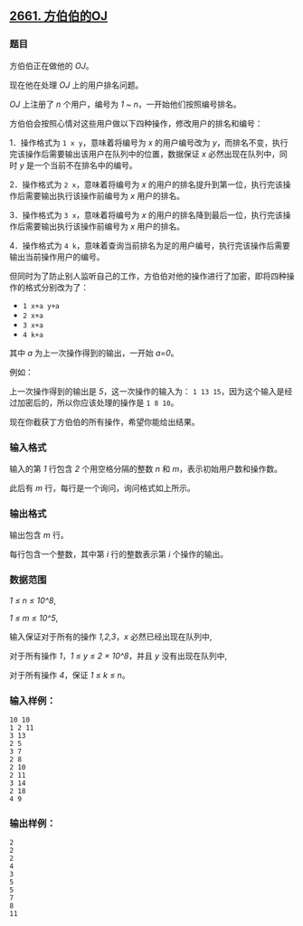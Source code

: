 ## [2661. 方伯伯的OJ](https://www.acwing.com/problem/content/2663/)

### 题目

方伯伯正在做他的 *OJ*。

现在他在处理 *OJ* 上的用户排名问题。

*OJ* 上注册了 *n* 个用户，编号为 *1 ~ n*，一开始他们按照编号排名。

方伯伯会按照心情对这些用户做以下四种操作，修改用户的排名和编号：

1．操作格式为 `1 x y`，意味着将编号为 *x* 的用户编号改为 *y*，而排名不变，执行完该操作后需要输出该用户在队列中的位置，数据保证 *x* 必然出现在队列中，同时 *y* 是一个当前不在排名中的编号。

2．操作格式为 `2 x`，意味着将编号为 *x* 的用户的排名提升到第一位，执行完该操作后需要输出执行该操作前编号为 *x* 用户的排名。

3．操作格式为 `3 x`，意味着将编号为 *x* 的用户的排名降到最后一位，执行完该操作后需要输出执行该操作前编号为 *x* 用户的排名。

4．操作格式为 `4 k`，意味着查询当前排名为足的用户编号，执行完该操作后需要输出当前操作用户的编号。

但同时为了防止别人监听自己的工作，方伯伯对他的操作进行了加密，即将四种操作的格式分别改为了：

- `1 x+a y+a`
- `2 x+a`
- `3 x+a`
- `4 k+a`

其中 *a* 为上一次操作得到的输出，一开始 *a=0*。

例如：

上一次操作得到的输出是 *5*，这一次操作的输入为： `1 13 15`，因为这个输入是经过加密后的，所以你应该处理的操作是 `1 8 10`。

现在你截获丁方伯伯的所有操作，希望你能给出结果。

### 输入格式

输入的第 *1* 行包含 *2* 个用空格分隔的整数 *n* 和 *m*，表示初始用户数和操作数。

此后有 *m* 行，每行是一个询问，询问格式如上所示。

### 输出格式

输出包含 *m* 行。

每行包含一个整数，其中第 *i* 行的整数表示第 *i* 个操作的输出。

### 数据范围

*1 ≤ n ≤ 10^8*,

*1 ≤ m ≤ 10^5*,

输入保证对于所有的操作 *1,2,3*，*x* 必然已经出现在队列中,

对于所有操作 *1*，*1 ≤ y ≤ 2 × 10^8*，并且 *y* 没有出现在队列中,

对于所有操作 *4*，保证 *1 ≤ k ≤ n*。

### 输入样例：

```
10 10
1 2 11
3 13
2 5
3 7
2 8
2 10
2 11
3 14
2 18
4 9
```

### 输出样例：

```
2
2
2
4
3
5
5
7
8
11
```
